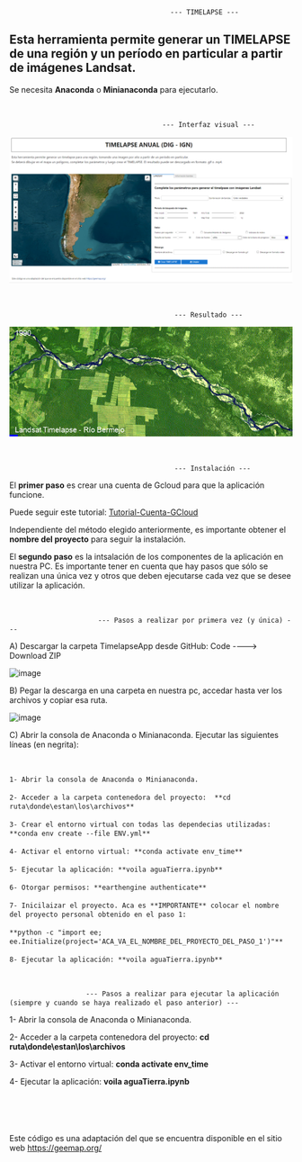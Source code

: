                                             --- TIMELAPSE --- 
                                                            
## Esta herramienta permite generar un TIMELAPSE de una región y un período en particular a partir de imágenes Landsat.

Se necesita **Anaconda** o **Minianaconda** para ejecutarlo.

&nbsp;

                                          --- Interfaz visual --- 

<p align="center">
  <img src=images/timelapse.png alt="Interfaz">
</p>

&nbsp;

                                             --- Resultado --- 
                                                          
<p align="center">
  <img src=images/landsat_rioBermejo.gif alt="Gif">
</p>



&nbsp;


                                             --- Instalación ---

El **primer paso** es crear una cuenta de Gcloud para que la aplicación funcione. 

Puede seguir este tutorial: [Tutorial-Cuenta-GCloud](https://github.com/etengler/TimelapseApp/blob/main/Tutorial%20-%20Cuenta%20GCloud.pdf)


Independiente del método elegido anteriormente, es importante obtener el **nombre del proyecto** para seguir la instalación.


El **segundo paso** es la intsalación de los componentes de la aplicación en nuestra PC. Es importante tener en cuenta que hay pasos que sólo se realizan una única vez y otros que deben ejecutarse cada vez que se desee utilizar la aplicación.

&nbsp;

                          --- Pasos a realizar por primera vez (y única) ---
 
A) Descargar la carpeta TimelapseApp desde GitHub: Code ----> Download ZIP

![image](https://github.com/user-attachments/assets/316df2b0-cbeb-4411-ae77-d75211709a02)

B) Pegar la descarga en una carpeta en nuestra pc, accedar hasta ver los archivos y copiar esa ruta.

![image](https://github.com/user-attachments/assets/313fabe5-3aea-4eaf-afa4-abbca6af93de)

C) Abrir la consola de Anaconda o Minianaconda. Ejecutar las siguientes líneas (en negrita):

   &nbsp;
   
    1- Abrir la consola de Anaconda o Minianaconda. 
  
    2- Acceder a la carpeta contenedora del proyecto:  **cd ruta\donde\estan\los\archivos**
  
    3- Crear el entorno virtual con todas las dependecias utilizadas: **conda env create --file ENV.yml**

    4- Activar el entorno virtual: **conda activate env_time**

    5- Ejecutar la aplicación: **voila aguaTierra.ipynb**

    6- Otorgar permisos: **earthengine authenticate**

    7- Inicilaizar el proyecto. Aca es **IMPORTANTE** colocar el nombre del proyecto personal obtenido en el paso 1: 
    
    **python -c "import ee; ee.Initialize(project='ACA_VA_EL_NOMBRE_DEL_PROYECTO_DEL_PASO_1')"**

    8- Ejecutar la aplicación: **voila aguaTierra.ipynb**
  

&nbsp;

                       --- Pasos a realizar para ejecutar la aplicación (siempre y cuando se haya realizado el paso anterior) ---


  1- Abrir la consola de Anaconda o Minianaconda. 

  2- Acceder a la carpeta contenedora del proyecto:  **cd ruta\donde\estan\los\archivos**

  3- Activar el entorno virtual: **conda activate env_time**

  4- Ejecutar la aplicación: **voila aguaTierra.ipynb**


&nbsp;
----------------------------------------------------------------------------------------------------------------  

##

Este código es una adaptación del que se encuentra disponible en el sitio web https://geemap.org/
